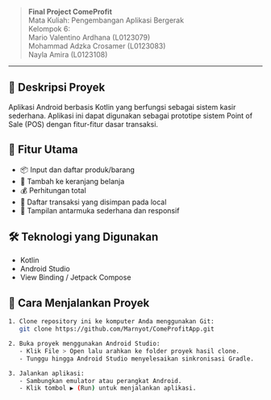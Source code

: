 > **Final Project ComeProfit**  
> Mata Kuliah: Pengembangan Aplikasi Bergerak  
> Kelompok 6:  
> Mario Valentino Ardhana (L0123079)  
> Mohammad Adzka Crosamer (L0123083)  
> Nayla Amira (L0123108)  

---

## 📌 Deskripsi Proyek

Aplikasi Android berbasis Kotlin yang berfungsi sebagai sistem kasir sederhana. Aplikasi ini dapat digunakan sebagai prototipe sistem Point of Sale (POS) dengan fitur-fitur dasar transaksi.

## 📱 Fitur Utama

- 📦 Input dan daftar produk/barang
- 🛒 Tambah ke keranjang belanja
- 💰 Perhitungan total
- 🧾 Daftar transaksi yang disimpan pada local
- 🎨 Tampilan antarmuka sederhana dan responsif

## 🛠️ Teknologi yang Digunakan

- Kotlin
- Android Studio
- View Binding / Jetpack Compose

## 🚀 Cara Menjalankan Proyek

```bash
1. Clone repository ini ke komputer Anda menggunakan Git:
   git clone https://github.com/Marnyot/ComeProfitApp.git

2. Buka proyek menggunakan Android Studio:
   - Klik File > Open lalu arahkan ke folder proyek hasil clone.
   - Tunggu hingga Android Studio menyelesaikan sinkronisasi Gradle.

3. Jalankan aplikasi:
   - Sambungkan emulator atau perangkat Android.
   - Klik tombol ▶️ (Run) untuk menjalankan aplikasi.